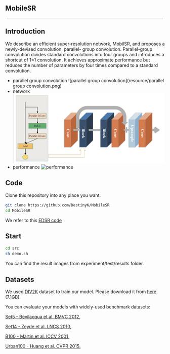 MobileSR
------
------
Introduction
----
We describe an efficient super-resolution network, MobilSR, and proposes a newly-devised convolution, parallel- group convolution. Parallel-group convplution divides standard convolutions into four groups and introduces a shortcut of 1×1 convolution. It achieves approximate performance but reduces the number of parameters by four times compared to a standard convolution.
* parallel group convolution
![parallel group convolution](resource/parallel group convolution.png)
* network
![network](resource/network.png)
* performance
![performance](resource/performance.png)

Code
----
Clone this repository into any place you want.
```Bash
git clone https://github.com/DestinyK/MobileSR
cd MobileSR
```
We refer to this [EDSR code](https://github.com/thstkdgus35/EDSR-PyTorch)

Start
----
```Bash
cd src
sh demo.sh
```
You can find the result images from experiment/test/results folder.

Datasets
-----
We used [DIV2K](http://www.vision.ee.ethz.ch/~timofter/publications/Agustsson-CVPRW-2017.pdf) dataset to train our model. Please download it from [here](https://cv.snu.ac.kr/research/EDSR/DIV2K.tar) (7.1GB).

You can evaluate your models with widely-used benchmark datasets:

[Set5 - Bevilacqua et al. BMVC 2012,](http://people.rennes.inria.fr/Aline.Roumy/results/SR_BMVC12.html)

[Set14 - Zeyde et al. LNCS 2010,](https://sites.google.com/site/romanzeyde/research-interests)

[B100 - Martin et al. ICCV 2001,](https://www2.eecs.berkeley.edu/Research/Projects/CS/vision/bsds/)

[Urban100 - Huang et al. CVPR 2015.](https://sites.google.com/site/jbhuang0604/publications/struct_sr)
